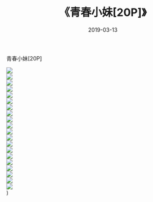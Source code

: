 ﻿---
layout: post
title:  《青春小妹[20P]》
date:   2019-03-13
img: http://img.660000.xyz/Sharelink/唯美/2019/青春小妹[20P]/000.jpg
categories: [美女, 清纯, 唯美]
---

青春小妹[20P]

  ![](http://img.660000.xyz/Sharelink/唯美/2019/青春小妹[20P]/001.jpg) <br> ![](http://img.660000.xyz/Sharelink/唯美/2019/青春小妹[20P]/002.jpg) <br> ![](http://img.660000.xyz/Sharelink/唯美/2019/青春小妹[20P]/003.jpg) <br> ![](http://img.660000.xyz/Sharelink/唯美/2019/青春小妹[20P]/004.jpg) <br> ![](http://img.660000.xyz/Sharelink/唯美/2019/青春小妹[20P]/005.jpg) <br> ![](http://img.660000.xyz/Sharelink/唯美/2019/青春小妹[20P]/006.jpg) <br> ![](http://img.660000.xyz/Sharelink/唯美/2019/青春小妹[20P]/007.jpg) <br> ![](http://img.660000.xyz/Sharelink/唯美/2019/青春小妹[20P]/008.jpg) <br> ![](http://img.660000.xyz/Sharelink/唯美/2019/青春小妹[20P]/009.jpg) <br> ![](http://img.660000.xyz/Sharelink/唯美/2019/青春小妹[20P]/010.jpg) <br> ![](http://img.660000.xyz/Sharelink/唯美/2019/青春小妹[20P]/011.jpg) <br> ![](http://img.660000.xyz/Sharelink/唯美/2019/青春小妹[20P]/012.jpg) <br> ![](http://img.660000.xyz/Sharelink/唯美/2019/青春小妹[20P]/013.jpg) <br> ![](http://img.660000.xyz/Sharelink/唯美/2019/青春小妹[20P]/014.jpg) <br> ![](http://img.660000.xyz/Sharelink/唯美/2019/青春小妹[20P]/015.jpg) <br> ![](http://img.660000.xyz/Sharelink/唯美/2019/青春小妹[20P]/016.jpg) <br> ![](http://img.660000.xyz/Sharelink/唯美/2019/青春小妹[20P]/017.jpg) <br> ![](http://img.660000.xyz/Sharelink/唯美/2019/青春小妹[20P]/018.jpg) <br> ![](http://img.660000.xyz/Sharelink/唯美/2019/青春小妹[20P]/019.jpg) <br> ![](http://img.660000.xyz/Sharelink/唯美/2019/青春小妹[20P]/020.jpg) <br>) <br>